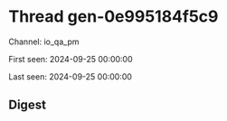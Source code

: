 # Thread gen-0e995184f5c9
Channel: io_qa_pm

First seen: 2024-09-25 00:00:00

Last seen: 2024-09-25 00:00:00

## Digest



